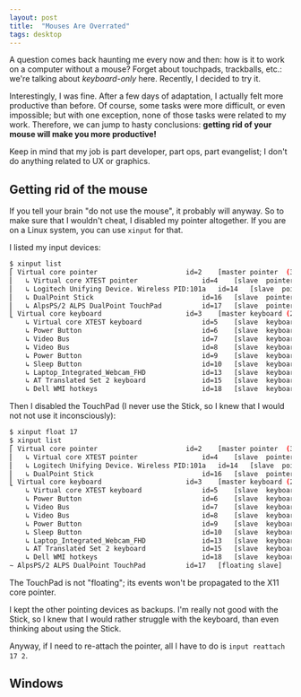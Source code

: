 ```yaml
---
layout: post
title:  "Mouses Are Overrated"
tags: desktop
---
```


A question comes back haunting me every now and then: how is it to work
on a computer without a mouse? Forget about touchpads, trackballs, etc.:
we're talking about *keyboard-only* here. Recently, I decided to try it.

<!--more--> 

Interestingly, I was fine. After a few days of adaptation, I actually felt
more productive than before. Of course, some tasks were more difficult, or
even impossible; but with one exception, none of those tasks were related
to my work. Therefore, we can jump to hasty conclusions: **getting rid
of your mouse will make you more productive!**

Keep in mind that my job is part developer, part ops, part evangelist;
I don't do anything related to UX or graphics.


## Getting rid of the mouse

If you tell your brain "do not use the mouse", it probably will anyway.
So to make sure that I wouldn't cheat, I disabled my pointer altogether.
If you are on a Linux system, you can use `xinput` for that.

I listed my input devices:

```bash
$ xinput list
⎡ Virtual core pointer                    	id=2	[master pointer  (3)]
⎜   ↳ Virtual core XTEST pointer              	id=4	[slave  pointer  (2)]
⎜   ↳ Logitech Unifying Device. Wireless PID:101a	id=14	[slave  pointer  (2)]
⎜   ↳ DualPoint Stick                         	id=16	[slave  pointer  (2)]
⎜   ↳ AlpsPS/2 ALPS DualPoint TouchPad        	id=17	[slave  pointer  (2)]
⎣ Virtual core keyboard                   	id=3	[master keyboard (2)]
    ↳ Virtual core XTEST keyboard             	id=5	[slave  keyboard (3)]
    ↳ Power Button                            	id=6	[slave  keyboard (3)]
    ↳ Video Bus                               	id=7	[slave  keyboard (3)]
    ↳ Video Bus                               	id=8	[slave  keyboard (3)]
    ↳ Power Button                            	id=9	[slave  keyboard (3)]
    ↳ Sleep Button                            	id=10	[slave  keyboard (3)]
    ↳ Laptop_Integrated_Webcam_FHD            	id=13	[slave  keyboard (3)]
    ↳ AT Translated Set 2 keyboard            	id=15	[slave  keyboard (3)]
    ↳ Dell WMI hotkeys                        	id=18	[slave  keyboard (3)]
```

Then I disabled the TouchPad (I never use the Stick, so I knew that I would
not not use it inconsciously):

```bash
$ xinput float 17
$ xinput list
⎡ Virtual core pointer                    	id=2	[master pointer  (3)]
⎜   ↳ Virtual core XTEST pointer              	id=4	[slave  pointer  (2)]
⎜   ↳ Logitech Unifying Device. Wireless PID:101a	id=14	[slave  pointer  (2)]
⎜   ↳ DualPoint Stick                         	id=16	[slave  pointer  (2)]
⎣ Virtual core keyboard                   	id=3	[master keyboard (2)]
    ↳ Virtual core XTEST keyboard             	id=5	[slave  keyboard (3)]
    ↳ Power Button                            	id=6	[slave  keyboard (3)]
    ↳ Video Bus                               	id=7	[slave  keyboard (3)]
    ↳ Video Bus                               	id=8	[slave  keyboard (3)]
    ↳ Power Button                            	id=9	[slave  keyboard (3)]
    ↳ Sleep Button                            	id=10	[slave  keyboard (3)]
    ↳ Laptop_Integrated_Webcam_FHD            	id=13	[slave  keyboard (3)]
    ↳ AT Translated Set 2 keyboard            	id=15	[slave  keyboard (3)]
    ↳ Dell WMI hotkeys                        	id=18	[slave  keyboard (3)]
∼ AlpsPS/2 ALPS DualPoint TouchPad        	id=17	[floating slave]
```

The TouchPad is not "floating"; its events won't be propagated to the X11
core pointer.

I kept the other pointing devices as backups. I'm really not good with the
Stick, so I knew that I would rather struggle with the keyboard, than even
thinking about using the Stick.

Anyway, if I need to re-attach the pointer, all I have to do is
`input reattach 17 2`.


## Windows